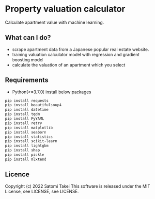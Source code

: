 # Property valuation calculator
Calculate apartment value with machine learning.

## What can I do?
- scrape apartment data from a Japanese popular real estate website.
- training valuation calculator model with regression and gradient boosting model
- calculate the valuation of an apartment which you select

## Requirements
- Python(>=3.7.0)
install below packages
```sh:install_packages.sh
pip install requests
pip install beautifulsoup4
pip install datetime
pip install tqdm
pip install PyYAML
pip install retry
pip install matplotlib
pip install seaborn
pip install statistics
pip install scikit-learn
pip install lightgbm
pip install shap
pip install pickle
pip install mlxtend
```

## Licence
Copyright (c) 2022 Satomi Takei
This software is released under the MIT License, see LICENSE, see LICENSE.